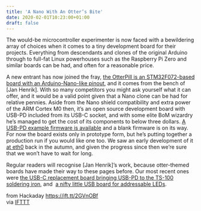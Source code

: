 ```yaml
---
title: 'A Nano With An Otter’s Bite'
date: 2020-02-01T10:23:00+01:00
draft: false
---
```


The would-be microcontroller experimenter is now faced with a bewildering array of choices when it comes to a tiny development board for their projects. Everything from descendants and clones of the original Arduino through to full-fat Linux powerhouses such as the Raspberry Pi Zero and similar boards can be had, and often for a reasonable price.

A new entrant has now joined the fray, [the OtterPill is an STM32F072-based board with an Arduino-Nano-like pinout](https://github.com/Jan--Henrik/OtterPill), and it comes from the bench of \[Jan Henrik\]. With so many competitors you might ask yourself what it can offer, and it would be a valid point given that a Nano clone can be had for relative pennies. Aside from the Nano shield compatibility and extra power of the ARM Cortex M0 then, it’s an open source development board with USB-PD included from its USB-C socket, and with some elite BoM wizardry he’s managed to get the cost of its components to below three dollars. [A USB-PD example firmware is available](https://github.com/Jan--Henrik/USB-PD-Firmware) and a blank firmware is on its way. For now the board exists only in prototype form, but he’s putting together a production run if you would like one too. We saw an early development of it [at eth0](https://hackaday.com/2019/11/03/eth0-autumn-2019-tiny-camp-creative-badge/) back in the autumn, and given the progress since then we’re sure that we won’t have to wait for long.

Regular readers will recognise \[Jan Henrik\]’s work, because otter-themed boards have made their way to these pages before. Our most recent ones were [the USB-C replacement board bringing USB-PD to the TS-100 soldering iron](https://hackaday.com/2019/12/26/adding-usb-c-to-the-ts100-but-not-how-you-think/), and  [a nifty little USB board for addressable LEDs](https://hackaday.com/2019/12/24/addressable-led-strings-in-your-usb/).

  
  
from Hackaday https://ift.tt/2GVnOBf  
via [IFTTT](https://ifttt.com/?ref=da&site=blogger)
